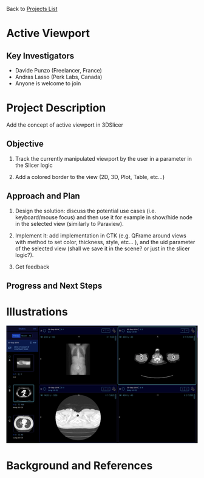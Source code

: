 Back to [Projects List](../../README.md#ProjectsList)

# Active Viewport

## Key Investigators

- Davide Punzo (Freelancer, France) 
- Andras Lasso (Perk Labs, Canada)
- Anyone is welcome to join

# Project Description

Add the concept of active viewport in 3DSlicer

## Objective

1) Track the currently manipulated viewport by the user in a parameter in the Slicer logic

2) Add a colored border to the view (2D, 3D, Plot, Table, etc...)

## Approach and Plan

1) Design the solution: discuss the potential use cases (i.e. keyboard/mouse focus) and then use it for example in show/hide node in the selected view (similarly to Paraview).

2) Implement it: add implementation in CTK (e.g. QFrame around views with method to set color, thickness, style, etc... ), and the uid parameter of the selected view (shall we save it in the scene? or just in the slicer logic?).

3) Get feedback

## Progress and Next Steps


# Illustrations
<img alt="ActiveView" src="ActiveView.png" width="800"/>


# Background and References

